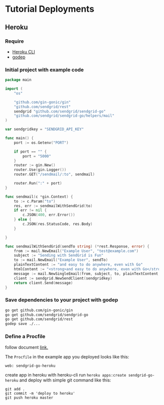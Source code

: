 # Tutorial Deployments
## Heroku

### Require
* [Heroku CLI](https://devcenter.heroku.com/articles/heroku-cli)
* [godep](https://github.com/tools/godep)

### Initial project with example code

```go
package main

import (
	"os"

	"github.com/gin-gonic/gin"
	"github.com/sendgrid/rest"
	sendgrid "github.com/sendgrid/sendgrid-go"
	"github.com/sendgrid/sendgrid-go/helpers/mail"
)

var sendgridkey = "SENDGRID_API_KEY"

func main() {
	port := os.Getenv("PORT")

	if port == "" {
		port = "5000"
	}
	router := gin.New()
	router.Use(gin.Logger())
	router.GET("/sendmail/:to", sendmail)

	router.Run(":" + port)
}

func sendmail(c *gin.Context) {
	to := c.Param("to")
	res, err := sendmailWithSendGrid(to)
	if err != nil {
		c.JSON(400, err.Error())
	} else {
		c.JSON(res.StatusCode, res.Body)
	}

}

func sendmailWithSendGrid(sendTo string) (*rest.Response, error) {
	from := mail.NewEmail("Example User", "test@example.com")
	subject := "Sending with SendGrid is Fun"
	to := mail.NewEmail("Example User", sendTo)
	plainTextContent := "and easy to do anywhere, even with Go"
	htmlContent := "<strong>and easy to do anywhere, even with Go</strong>"
	message := mail.NewSingleEmail(from, subject, to, plainTextContent, htmlContent)
	client := sendgrid.NewSendClient(sendgridkey)
	return client.Send(message)
}

```
### Save dependencies to your project with godep

```bash
go get github.com/gin-gonic/gin
go get github.com/sendgrid/sendgrid-go
go get github.com/sendgrid/rest
godep save ./...
```

### Define a Procfile
follow document [link.](https://devcenter.heroku.com/articles/getting-started-with-nodejs#define-a-procfile)

The `Procfile` in the example app you deployed looks like this:
```
web: sendgrid-go-heroku
```

create app in heroku with heroku-cli run `heroku apps:create sendgrid-go-heroku`
and deploy with simple git command like this:
```
git add .
git commit -m 'deploy to heroku'
git push heroku master
```

